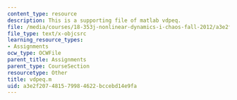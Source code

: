 ```yaml
---
content_type: resource
description: This is a supporting file of matlab vdpeq.
file: /media/courses/18-353j-nonlinear-dynamics-i-chaos-fall-2012/a3e2f207481579984622bccebd14e9fa_vdpeq.m
file_type: text/x-objcsrc
learning_resource_types:
- Assignments
ocw_type: OCWFile
parent_title: Assignments
parent_type: CourseSection
resourcetype: Other
title: vdpeq.m
uid: a3e2f207-4815-7998-4622-bccebd14e9fa
---
```

